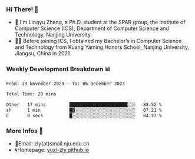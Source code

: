 ### Hi There! 👋 
- 🐳 I'm Lingyu Zhang, a Ph.D. student at the SPAR group, the Institute of Computer Science (ICS), Department of Computer Science and Technology, Nanjing University.
- 🧑‍🎓 Before joining ICS, I obtained my Bachelor’s in Computer Science and Technology from Kuang Yaming Honors School, Nanjing University, Jiangsu, China in 2021.

### Weekly Development Breakdown :bar_chart:

<!--START_SECTION:waka-->

```txt
From: 29 November 2023 - To: 06 December 2023

Total Time: 20 mins

Other   17 mins         ██████████████████████░░░   88.52 %
sh      1 min           █▓░░░░░░░░░░░░░░░░░░░░░░░   07.21 %
C       0 secs          █░░░░░░░░░░░░░░░░░░░░░░░░   04.27 %
```

<!--END_SECTION:waka-->

<!--
### Github Contributions :octocat:

![](https://raw.githubusercontent.com/yuzi-zly/yuzi-zly/output/github-contribution-grid-snake.svg)              
-->

### More Infos 📖

- 📧Email: zly(at)smail.nju.edu.cn
- 🌀Homepage: [yuzi-zly.github.io](https://yuzi-zly.github.io/)
